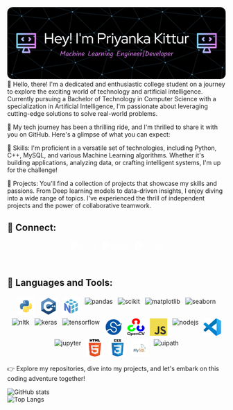 <img src="https://github.com/kitturpriya/kitturpriya/blob/main/github-header-image.png">
👋 Hello, there! I'm a dedicated and enthusiastic college student on a journey to explore the exciting world of technology and artificial intelligence. Currently pursuing a Bachelor of Technology in Computer Science with a specialization in Artificial Intelligence, I'm passionate about leveraging cutting-edge solutions to solve real-world problems.


🚀 My tech journey has been a thrilling ride, and I'm thrilled to share it with you on GitHub. Here's a glimpse of what you can expect:

🧠 Skills: I'm proficient in a versatile set of technologies, including Python, C++, MySQL, and various Machine Learning algorithms. Whether it's building applications, analyzing data, or crafting intelligent systems, I'm up for the challenge!

💼 Projects: You'll find a collection of projects that showcase my skills and passions. From Deep learning models to data-driven insights, I enjoy diving into a wide range of topics. I've experienced the thrill of independent projects and the power of collaborative teamwork.

## 🔗 Connect:


<p align="center">
 <a href="https://www.linkedin.com/in/priyanka-kittur-a15379206/" target="_blank" rel="noopener noreferrer"> <img src="https://cdn1.iconfinder.com/data/icons/logotypes/32/circle-linkedin-512.png" alt="Python" height="40" style="vertical-align: top; margin: 4px; filter: brightness(0) invert(1);"></a>
 <a href="mailto:priyankakittur557@gmail.com"> <img src="https://mailmeteor.com/logos/assets/PNG/Gmail_Logo_512px.png" alt="Python" height="40" style="vertical-align: top; margin: 4px; filter: brightness(0) invert(1);"></a>
  <a href="https://www.hackerrank.com/priyankakittur51" target="_blank" rel="noopener noreferrer"> <img src="https://cdn4.iconfinder.com/data/icons/logos-and-brands/512/160_Hackerrank_logo_logos-512.png" alt="Python" height="40" style="vertical-align: top; margin: 4px; filter: brightness(0) invert(1);"> </a>
</p>

<br />

## 🧰 Languages and Tools:
<p align="center">
<img src="https://raw.githubusercontent.com/github/explore/80688e429a7d4ef2fca1e82350fe8e3517d3494d/topics/python/python.png" alt="Python" height="40" style="vertical-align:top; margin:4px">
 <img src="https://raw.githubusercontent.com/github/explore/80688e429a7d4ef2fca1e82350fe8e3517d3494d/topics/cpp/cpp.png" alt="cpp" height="40" style="vertical-align:top; margin:4px">
 <img src="https://raw.githubusercontent.com/github/explore/d530d6a3a171a53f7b8eb4e9e005136e7ebd898f/topics/numpy/numpy.png" alt="numpy" height="40" style="vertical-align:top; margin:4px">
 <img src="https://camo.githubusercontent.com/981d48e57e23a4907cebc4eb481799b5882595ea978261f22a3e131dcd6ebee6/68747470733a2f2f70616e6461732e7079646174612e6f72672f7374617469632f696d672f70616e6461732e737667" alt="pandas" height="40" style="vertical-align:top; margin:4px">
 <img src="https://raw.githubusercontent.com/scikit-learn/scikit-learn/main/doc/logos/scikit-learn-logo.png" alt="scikit" height="40" style="vertical-align:top; margin:4px">
 <img src="https://camo.githubusercontent.com/109927a15915074d15313889468aa9aa688de3b9e38cc4359a01f665d351114e/68747470733a2f2f6d6174706c6f746c69622e6f72672f5f7374617469632f6c6f676f322e737667" alt="matplotlib" height="40" style="vertical-align:top; margin:4px">
 <img src="https://raw.githubusercontent.com/mwaskom/seaborn/master/doc/_static/logo-wide-lightbg.svg" alt="seaborn" height="40" style="vertical-align:top; margin:4px">
 <img src="https://avatars.githubusercontent.com/u/124114?s=200&v=4" alt="nltk" height="40" style="vertical-align:top; margin:4px">
 <img src="https://camo.githubusercontent.com/906e661107a3bc03104ca5d88336d1f4b0e80fdcac65efaf7904041d371c747f/68747470733a2f2f73332e616d617a6f6e6177732e636f6d2f6b657261732e696f2f696d672f6b657261732d6c6f676f2d323031382d6c617267652d313230302e706e67" alt="keras" height="40" style="vertical-align:top; margin:4px">
  <img src="https://camo.githubusercontent.com/aeb4f612bd9b40d81c62fcbebd6db44a5d4344b8b962be0138817e18c9c06963/68747470733a2f2f7777772e74656e736f72666c6f772e6f72672f696d616765732f74665f6c6f676f5f686f72697a6f6e74616c2e706e67" alt="tensorflow" height="40" style="vertical-align:top; margin:4px">
 <img src="https://raw.githubusercontent.com/scipy/scipy/main/doc/source/_static/logo.svg" alt="scipy" height="40" style="vertical-align:top; margin:4px">
 <img src="https://raw.githubusercontent.com/github/explore/80688e429a7d4ef2fca1e82350fe8e3517d3494d/topics/opencv/opencv.png" alt="opencv" height="40" style="vertical-align:top; margin:4px">
<img src="https://raw.githubusercontent.com/github/explore/80688e429a7d4ef2fca1e82350fe8e3517d3494d/topics/javascript/javascript.png" alt="Javascript" height="40" style="vertical-align:top; margin:4px">
 <img src="https://nodejs.org/static/images/logo.svg" alt="nodejs" height="40" style="vertical-align:top; margin:4px">
<img src="https://raw.githubusercontent.com/github/explore/80688e429a7d4ef2fca1e82350fe8e3517d3494d/topics/visual-studio-code/visual-studio-code.png" alt="VS Code" height="40" style="vertical-align:top; margin:4px">
 <img src="https://docs.jupyter.org/en/latest/_static/jupyter.svg" alt="jupyter" height="40" style="vertical-align:top; margin:4px">
 <img src="https://raw.githubusercontent.com/github/explore/80688e429a7d4ef2fca1e82350fe8e3517d3494d/topics/html/html.png" alt="html" height="40" style="vertical-align:top; margin:4px">
 <img src="https://raw.githubusercontent.com/github/explore/80688e429a7d4ef2fca1e82350fe8e3517d3494d/topics/css/css.png" alt="css" height="40" style="vertical-align:top; margin:4px">
 <img src="https://raw.githubusercontent.com/github/explore/80688e429a7d4ef2fca1e82350fe8e3517d3494d/topics/mysql/mysql.png" alt="mysql" height="40" style="vertical-align:top; margin:4px">
 <img src="https://upload.wikimedia.org/wikipedia/en/thumb/8/80/UiPath_2019_Corporate_Logo.png/330px-UiPath_2019_Corporate_Logo.png" alt="uipath" height="40" style="vertical-align:top; margin:4px">
 
 
</p>

👉 Explore my repositories, dive into my projects, and let's embark on this coding adventure together!

![GitHub stats](https://github-readme-stats.vercel.app/api?username=kitturpriya&show_icons=true&theme=holi)
<br/>
![Top Langs](https://github-readme-stats.vercel.app/api/top-langs/?username=kitturpriya&theme=holi)
<!--
**kitturpriya/kitturpriya** is a ✨ _special_ ✨ repository because its `README.md` (this file) appears on your GitHub profile.

Here are some ideas to get you started:

- 🔭 I’m currently working on ...
- 🌱 I’m currently learning ...
- 👯 I’m looking to collaborate on ...
- 🤔 I’m looking for help with ...
- 💬 Ask me about ...
- 📫 How to reach me: ...
- 😄 Pronouns: ...
- ⚡ Fun fact: ...
-->

